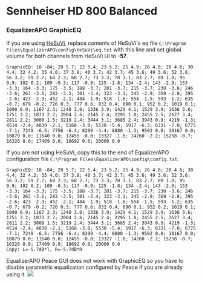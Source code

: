 # Sennheiser HD 800 Balanced
### EqualizerAPO GraphicEQ
If you are using [HeSuVi](https://sourceforge.net/projects/hesuvi/), replace contents of HeSuVi's eq file `C:\Program Files\EqualizerAPO\config\HeSuVi\eq.txt` with this line and set global volume for both channels from HeSuVi UI to **-57**.
```
GraphicEQ: 10 -84; 20 5.7; 22 5.4; 23 5.2; 25 4.9; 26 4.8; 28 4.6; 30 4.4; 32 4.2; 35 4.0; 37 3.8; 40 3.7; 42 3.7; 45 3.6; 49 3.6; 52 3.6; 56 3.2; 59 2.7; 64 2.3; 68 2.7; 73 3.3; 78 3.1; 83 2.7; 89 1.8; 95 0.9; 102 0.2; 109 -0.3; 117 -0.9; 125 -1.8; 134 -2.4; 143 -2.9; 153 -3.3; 164 -3.3; 175 -3.5; 188 -3.7; 201 -3.7; 215 -3.7; 230 -3.6; 246 -3.6; 263 -3.6; 282 -3.5; 301 -3.4; 323 -3.1; 345 -2.9; 369 -2.8; 395 -2.6; 423 -2.3; 452 -2.1; 484 -1.9; 518 -1.6; 554 -1.5; 593 -1.2; 635 -0.7; 679 -0.2; 726 0.3; 777 0.6; 832 0.4; 890 0.1; 952 0.2; 1019 0.1; 1090 0.9; 1167 2.3; 1248 3.0; 1336 3.9; 1429 4.1; 1529 3.9; 1636 3.6; 1751 3.2; 1873 2.7; 2004 2.6; 2145 2.4; 2295 1.8; 2455 2.5; 2627 3.4; 2811 2.2; 3008 1.5; 3219 2.4; 3444 3.1; 3685 2.4; 3943 0.9; 4219 -1.3; 4514 -2.4; 4830 -2.1; 5168 -3.0; 5530 -5.4; 5917 -6.3; 6331 -7.0; 6775 -7.1; 7249 -6.5; 7756 -6.4; 8299 -4.4; 8880 -1.3; 9502 0.0; 10167 0.0; 10879 0.0; 11640 0.0; 12455 -0.0; 13327 -1.6; 14260 -2.2; 15258 -0.7; 16326 0.0; 17469 0.0; 18692 0.0; 20000 0.0
```
If you are not using HeSuVi, copy this to the end of EqualizerAPO configuration file `C:\Program Files\EqualizerAPO\config\config.txt`.
```
GraphicEQ: 10 -84; 20 5.7; 22 5.4; 23 5.2; 25 4.9; 26 4.8; 28 4.6; 30 4.4; 32 4.2; 35 4.0; 37 3.8; 40 3.7; 42 3.7; 45 3.6; 49 3.6; 52 3.6; 56 3.2; 59 2.7; 64 2.3; 68 2.7; 73 3.3; 78 3.1; 83 2.7; 89 1.8; 95 0.9; 102 0.2; 109 -0.3; 117 -0.9; 125 -1.8; 134 -2.4; 143 -2.9; 153 -3.3; 164 -3.3; 175 -3.5; 188 -3.7; 201 -3.7; 215 -3.7; 230 -3.6; 246 -3.6; 263 -3.6; 282 -3.5; 301 -3.4; 323 -3.1; 345 -2.9; 369 -2.8; 395 -2.6; 423 -2.3; 452 -2.1; 484 -1.9; 518 -1.6; 554 -1.5; 593 -1.2; 635 -0.7; 679 -0.2; 726 0.3; 777 0.6; 832 0.4; 890 0.1; 952 0.2; 1019 0.1; 1090 0.9; 1167 2.3; 1248 3.0; 1336 3.9; 1429 4.1; 1529 3.9; 1636 3.6; 1751 3.2; 1873 2.7; 2004 2.6; 2145 2.4; 2295 1.8; 2455 2.5; 2627 3.4; 2811 2.2; 3008 1.5; 3219 2.4; 3444 3.1; 3685 2.4; 3943 0.9; 4219 -1.3; 4514 -2.4; 4830 -2.1; 5168 -3.0; 5530 -5.4; 5917 -6.3; 6331 -7.0; 6775 -7.1; 7249 -6.5; 7756 -6.4; 8299 -4.4; 8880 -1.3; 9502 0.0; 10167 0.0; 10879 0.0; 11640 0.0; 12455 -0.0; 13327 -1.6; 14260 -2.2; 15258 -0.7; 16326 0.0; 17469 0.0; 18692 0.0; 20000 0.0
Copy: L=-5.7dB*l, R=-5.7dB*R
```
EqualizerAPO Peace GUI does not work with GraphicEQ so you have to disable parametric equalization configured by Peace if you are already using it.
![](https://raw.githubusercontent.com/jaakkopasanen/AutoEq/master/results/Sonoma%20Model%20One/headphoncecom/onear/Sennheiser%20HD%20800%20Balanced/Sennheiser%20HD%20800%20Balanced.png)
